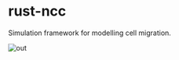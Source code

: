 # rust-ncc
Simulation framework for modelling cell migration.

![out](https://user-images.githubusercontent.com/4350451/112787821-4f575f00-900e-11eb-841b-c1239107e3f7.gif)



